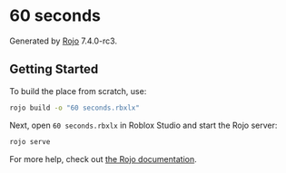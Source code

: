# 60 seconds
Generated by [Rojo](https://github.com/rojo-rbx/rojo) 7.4.0-rc3.

## Getting Started
To build the place from scratch, use:

```bash
rojo build -o "60 seconds.rbxlx"
```

Next, open `60 seconds.rbxlx` in Roblox Studio and start the Rojo server:

```bash
rojo serve
```

For more help, check out [the Rojo documentation](https://rojo.space/docs).
